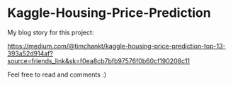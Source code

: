 # Kaggle-Housing-Price-Prediction

My blog story for this project:

https://medium.com/@timchankt/kaggle-housing-price-prediction-top-13-393a52d914af?source=friends_link&sk=f0ea8cb7bfb97576f0b60cf190208c11

Feel free to read and comments :)
